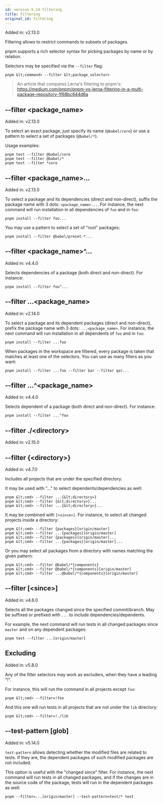 ```yaml
---
id: version-5.14-filtering
title: Filtering
original_id: filtering
---
```


Added in: v2.13.0

Filtering allows to restrict commands to subsets of packages.

pnpm supports a rich selector syntax for picking packages by name
or by relation.

Selectors may be specified via the `--filter` flag:

```text
pnpm &lt;command> --filter &lt;package_selector>
```

> An article that compares Lerna's filtering to pnpm's: https://medium.com/pnpm/pnpm-vs-lerna-filtering-in-a-multi-package-repository-1f68bc644d6a

## --filter &lt;package_name>

Added in: v2.13.0

To select an exact package, just specify its name (`@babel/core`) or use a pattern
to select a set of packages (`@babel/*`).

Usage examples:

```text
pnpm test --filter @babel/core
pnpm test --filter @babel/*
pnpm test --filter *core
```

## --filter &lt;package_name>...

Added in: v2.13.0

To select a package and its dependencies (direct and non-direct), suffix the package name with 3 dots: `<package_name>...`.
For instance, the next command will run installation in all dependencies of `foo` and in `foo`:

```text
pnpm install --filter foo...
```

You may use a pattern to select a set of "root" packages:

```text
pnpm install --filter @babel/preset-*...
```

## --filter &lt;package_name>^...

Added in: v4.4.0

Selects dependencies of a package (both direct and non-direct). For instance:

```text
pnpm install --filter foo^...
```

## --filter ...&lt;package_name>

Added in: v2.14.0

To select a package and its dependent packages (direct and non-direct), prefix the package name with 3 dots: `...<package_name>`.
For instance, the next command will run installation in all dependents of `foo` and in `foo`:

```text
pnpm install --filter ...foo
```

When packages in the workspace are filtered, every package is taken that matches at least one of
the selectors. You can use as many filters as you want:

```text
pnpm install --filter ...foo --filter bar --filter qar...
```

## --filter ...^&lt;package_name>

Added in: v4.4.0

Selects dependent of a package (both direct and non-direct). For instance:

```text
pnpm install --filter ...^foo
```

## --filter ./&lt;directory>

Added in: v2.15.0

## --filter {&lt;directory>}

Added in: v4.7.0

Includes all projects that are under the specified directory.

It may be used with "..." to select dependents/dependencies as well:

```text
pnpm &lt;cmd> --filter ...{&lt;directory>}
pnpm &lt;cmd> --filter {&lt;directory>}...
pnpm &lt;cmd> --filter ...{&lt;directory>}...
```

It may be combined with `[<since>]`. For instance, to select all changed projects
inside a directory:

```text
pnpm &lt;cmd> --filter {packages}[origin/master]
pnpm &lt;cmd> --filter ...{packages}[origin/master]
pnpm &lt;cmd> --filter {packages}[origin/master]...
pnpm &lt;cmd> --filter ...{packages}[origin/master]...
```

Or you may select all packages from a directory with names matching the given pattern:

```text
pnpm &lt;cmd> --filter @babel/*{components}
pnpm &lt;cmd> --filter @babel/*{components}[origin/master]
pnpm &lt;cmd> --filter ...@babel/*{components}[origin/master]
```

## --filter [&lt;since>]

Added in: v4.6.0

Selects all the packages changed since the specified commit/branch. May be
suffixed or prefixed with `...` to include dependencies/dependents.

For example, the next command will run tests in all changed packages since
`master` and on any dependent packages:

```text
pnpm test --filter ...[origin/master]
```

## Excluding

Added in: v5.8.0

Any of the filter selectors may work as excluders, when they have a leading "!".

For instance, this will run the command in all projects except `foo`:

```text
pnpm &lt;cmd> --filter=!foo
```

And this one will run tests in all projects that are not under the `lib` directory:

```text
pnpm &lt;cmd> --filter=!./lib
```

## --test-pattern [glob]

Added in: v5.14.0

`test-pattern` allows detecting whether the modified files are related to tests. If they are, the dependent packages of such modified packages are not included.

This option is useful with the "changed since" filter. For instance, the next command will run tests in all changed packages, and if the changes are in the source code of the package, tests will run in the dependent packages as well:

```text
pnpm --filter=...[origin/master] --test-pattern=test/* test
```
